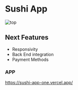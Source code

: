 # Sushi App

![top](https://user-images.githubusercontent.com/82295321/213888097-5247304e-c342-48d3-ada0-5f52b8086529.png)

## Next Features
  - Responsivity
  - Back End integration
  - Payment Methods


### APP
https://sushi-app-one.vercel.app/

